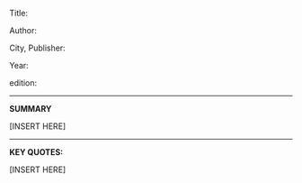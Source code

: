 Title:


Author:


City, Publisher:


Year:


edition:

---
**SUMMARY**

[INSERT HERE]



---
**KEY QUOTES:**

[INSERT HERE]